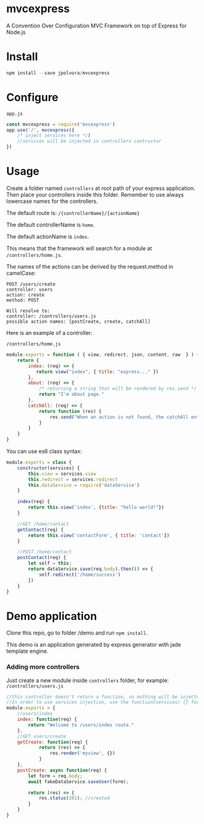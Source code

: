 # mvcexpress
A Convention Over Configuration MVC Framework on top of Express for Node.js

# Install
```js
npm install --save jpolvora/mvcexpress
```

# Configure
`app.js`
```js
const mvcexpress = require('mvcexpress')
app.use('/', mvcexpress({
    /* inject services here */)
    //services will be injected in controllers contructor
})
```

# Usage
Create a folder named `controllers` at root path of your express application. Then place your controllers inside this folder. Remember to use always lowercase names for the controllers.

The default route is: `/{controllerName}/{actionName}`

The default controllerName is `home`.

The default actionName is `index`.

This means that the framework will search for a module at `/controllers/home.js`.

The names of the actions can be derived by the request.method in camelCase:
```
POST /users/create
controller: users
action: create
method: POST

Will resolve to: 
controller: /controllers/users.js
possible action names: [postCreate, create, catchAll]
```

Here is an example of a controller:

`/controllers/home.js`

```js
module.exports = function ( { view, redirect, json, content, raw  } ) {
    return {
        index: (req) => {
           return view("index", { title: "express..." })
        },
        about: (req) => {
            /* returning a string that will be rendered by res.send */
            return "I'm about page."
        },
        catchAll: (req) => {
            return function (res) {
                res.send("When an action is not found, the catchAll enters in action.");
            }
        }
    }
}
```

You can use es6 class syntax:
```js
module.exports = class {
    constructor(services) {
        this.view = services.view
        this.redirect = services.redirect
        this.dataService = require('dataService')
    }

    index(req) {
        return this.view('index', {title: "hello world!"})
    }

    //GET /home/contact
    getContact(req) {
        return this.view('contactForm', { title: 'contact'})
    }

    //POST /home/contact
    postContact(req) {
        let self = this;
        return dataService.save(req.body).then(() => {
            self.redirect('/home/success')
        })
    }
}
```

# Demo application
Clone this repo, go to folder /demo and run `npm install`.

This demo is an application generated by express generator with jade template engine.

### Adding more controllers

Just create a new module inside `controllers` folder, for example: 
`/controllers/users.js`
```js
//this controller doesn't return a function, so nothing will be injected.
//In order to use services injection, use the function(services) {} format
module.exports = {
    //users/index
    index: function(req) {
        return "Welcome to /users/index route."
    },
    //GET users/create
    getCreate: function(req) {
            return (res) => {
                res.render('myview', {})
            }
    },
    postCreate: async function(req) {
        let form = req.body;
        await fakeDataService.saveUser(form);

        return (res) => {
            res.status(201); //created
        }
    }
}
```

